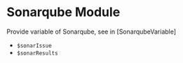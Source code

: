 # Sonarqube Module

Provide variable of Sonarqube, see in [SonarqubeVariable]

- `$sonarIssue`
- `$sonarResults`
